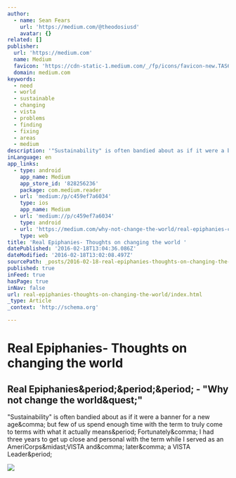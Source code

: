 ```yaml
---
author:
  - name: Sean Fears
    url: 'https://medium.com/@theodosiusd'
    avatar: {}
related: []
publisher:
  url: 'https://medium.com'
  name: Medium
  favicon: 'https://cdn-static-1.medium.com/_/fp/icons/favicon-new.TAS6uQ-Y7kcKgi0xjcYHXw.ico'
  domain: medium.com
keywords:
  - need
  - world
  - sustainable
  - changing
  - vista
  - problems
  - finding
  - fixing
  - areas
  - medium
description: '"Sustainability" is often bandied about as if it were a banner for a new age, but few of us spend enough time with the term to truly come to terms with what it actually means. Fortunately, I had three years to get up close and personal with the term while I served as an AmeriCorps*VISTA and, later, a VISTA Leader.'
inLanguage: en
app_links:
  - type: android
    app_name: Medium
    app_store_id: '828256236'
    package: com.medium.reader
  - url: 'medium:/p/c459ef7a6034'
    type: ios
    app_name: Medium
  - url: 'medium://p/c459ef7a6034'
    type: android
  - url: 'https://medium.com/why-not-change-the-world/real-epiphanies-c459ef7a6034'
    type: web
title: 'Real Epiphanies- Thoughts on changing the world '
datePublished: '2016-02-18T13:04:36.086Z'
dateModified: '2016-02-18T13:02:08.497Z'
sourcePath: _posts/2016-02-18-real-epiphanies-thoughts-on-changing-the-world.md
published: true
inFeed: true
hasPage: true
inNav: false
url: real-epiphanies-thoughts-on-changing-the-world/index.html
_type: Article
_context: 'http://schema.org'

---
```

# Real Epiphanies- Thoughts on changing the world 

<article style=""><h1>Real Epiphanies&amp;period;&amp;period;&amp;period; - "Why not change the world&amp;quest;"</h1><p>"Sustainability" is often bandied about as if it were a banner for a new age&amp;comma; but few of us spend enough time with the term to truly come to terms with what it actually means&amp;period; Fortunately&amp;comma; I had three years to get up close and personal with the term while I served as an AmeriCorps&amp;midast;VISTA and&amp;comma; later&amp;comma; a VISTA Leader&amp;period;</p><img src="https://cdn-images-1.medium.com/max/800/1*Hqgf3wRdXYcrg5aYNNAEkQ.jpeg" /></article>
